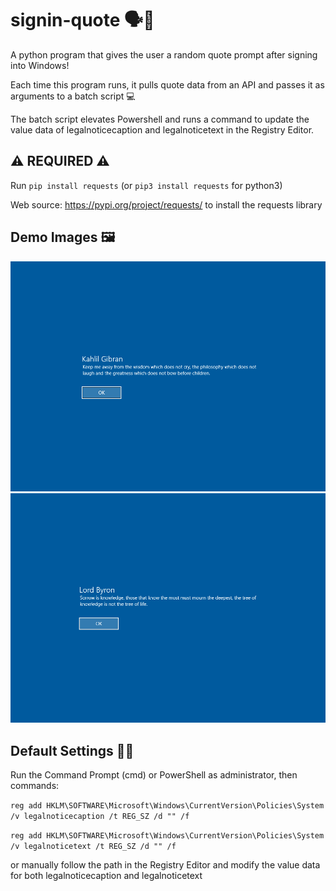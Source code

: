 # signin-quote 🗣️📖

A python program that gives the user a random quote prompt after signing into Windows!


Each time this program runs, it pulls quote data from an API and passes it as arguments to a batch script 💻

The batch script elevates Powershell and runs a command to update the value data of legalnoticecaption and legalnoticetext in the Registry Editor. 

## ⚠️ REQUIRED ⚠️
Run `pip install requests` (or `pip3 install requests` for python3) 

Web source: https://pypi.org/project/requests/ to install the requests library

## Demo Images 🖼️

<p align = center>
   <img src="images/quote1.png" height=auto width="750">
   <img src="images/quote2.png" height=auto width="750">
</p>

## Default Settings 🧑‍🔧
Run the Command Prompt (cmd) or PowerShell as administrator, then commands:

`reg add HKLM\SOFTWARE\Microsoft\Windows\CurrentVersion\Policies\System /v legalnoticecaption /t REG_SZ /d "" /f`

`reg add HKLM\SOFTWARE\Microsoft\Windows\CurrentVersion\Policies\System /v legalnoticetext /t REG_SZ /d "" /f`

or manually follow the path in the Registry Editor and modify the value data for both legalnoticecaption and legalnoticetext
